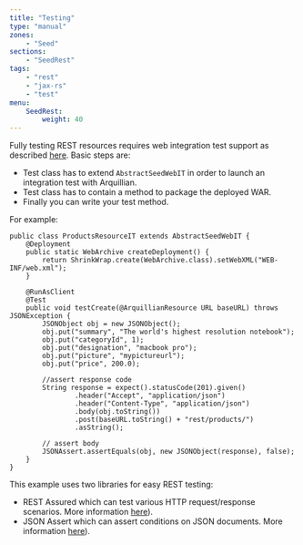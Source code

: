 ```yaml
---
title: "Testing"
type: "manual"
zones:
    - "Seed"
sections:
    - "SeedRest"
tags:
    - "rest"
    - "jax-rs"
    - "test"
menu:
    SeedRest:
        weight: 40
---
```


Fully testing REST resources requires web integration test support as described
[here](../../testing/integration-web). Basic steps are:

* Test class has to extend `AbstractSeedWebIT` in order to launch an integration test with Arquillian.
* Test class has to contain a method to package the deployed WAR.
* Finally you can write your test method.

For example:

    public class ProductsResourceIT extends AbstractSeedWebIT {
        @Deployment
        public static WebArchive createDeployment() {
            return ShrinkWrap.create(WebArchive.class).setWebXML("WEB-INF/web.xml");
        }
    
        @RunAsClient
        @Test
        public void testCreate(@ArquillianResource URL baseURL) throws JSONException {
            JSONObject obj = new JSONObject();
            obj.put("summary", "The world's highest resolution notebook");
            obj.put("categoryId", 1);
            obj.put("designation", "macbook pro");
            obj.put("picture", "mypictureurl");
            obj.put("price", 200.0);
    
            //assert response code
            String response = expect().statusCode(201).given()
                    .header("Accept", "application/json")
                    .header("Content-Type", "application/json")
                    .body(obj.toString())
                    .post(baseURL.toString() + "rest/products/")
                    .asString();
    
            // assert body
            JSONAssert.assertEquals(obj, new JSONObject(response), false);
        }
    }

This example uses two libraries for easy REST testing:

* REST Assured which can test various HTTP request/response scenarios. More information [here](https://github.com/jayway/rest-assured)).
* JSON Assert which can assert conditions on JSON documents. More information [here](https://github.com/skyscreamer/JSONassert)).
